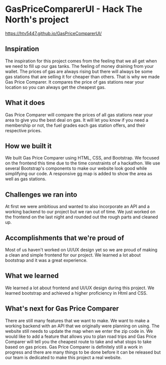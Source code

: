 # GasPriceComparerUI - Hack The North's project
https://htv5447.github.io/GasPriceComparerUI/
## Inspiration
The inspiration for this project comes from the feeling that we all get when we need to fill up our gas tanks. The feeling of money draining from your wallet. The prices of gas are always rising but there will always be some gas stations that are selling it for cheaper than others. That is why we made Gas Price Comparer. It compares the price of gas stations near your location so you can always get the cheapest gas. 
## What it does
Gas Price Comparer will compare the prices of all gas stations near your area to give you the best deal on gas. It will let you know if you need a membership or not, the fuel grades each gas station offers, and their respective prices.
## How we built it
We built Gas Price Comparer using HTML, CSS, and Bootstrap. We focused on the frontend this time due to the time constraints of a hackathon. We use several Bootstrap's components to make our website look good while simplifying our code. A responsive gg map is added to show the area as well as gas stations.
## Challenges we ran into
At first we were ambitious and wanted to also incorporate an API and a working backend to our project but we ran out of time. We just worked on the frontend on the last night and rounded out the rough parts and cleaned up.
## Accomplishments that we're proud of
Most of us haven't worked on UI/UX design yet so we are proud of making a clean and simple frontend for our project. We learned a lot about bootstrap and it was a great experience.
## What we learned
We learned a lot about frontend and UI/UX design during this project. We learned bootstrap and achieved a higher proficiency in Html and CSS.
## What's next for Gas Price Comparer
There are still many features that we want to make. We want to make a working backend with an API that we originally were planning on using. The website still needs to update the map when we enter the zip code in. We would like to add a feature that allows you to plan road trips and Gas Price Comparer will tell you the cheapest route to take and what stops to take based on gas prices. Gas Price Comparer is definitely still a work in progress and there are many things to be done before it can be released but our team is dedicated to make this project a real website.
